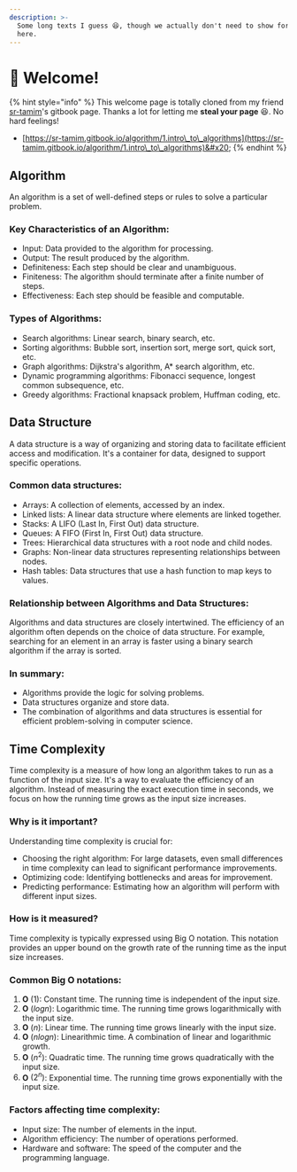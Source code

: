 ```yaml
---
description: >-
  Some long texts I guess 😆, though we actually don't need to show formality
  here.
---
```


# 🌸 Welcome!

{% hint style="info" %}
This welcome page is totally cloned from my friend [sr-tamim](https://sr-tamim.vercel.app/)'s gitbook page. Thanks a lot for letting me **steal your page** 😆. No hard feelings!

* [https://sr-tamim.gitbook.io/algorithm/1.intro\_to\_algorithms](https://sr-tamim.gitbook.io/algorithm/1.intro\_to\_algorithms)&#x20;
{% endhint %}

## Algorithm <a href="#algorithm" id="algorithm"></a>

An algorithm is a set of well-defined steps or rules to solve a particular problem.

### **Key Characteristics of an Algorithm:**

* Input: Data provided to the algorithm for processing.
* Output: The result produced by the algorithm.
* Definiteness: Each step should be clear and unambiguous.
* Finiteness: The algorithm should terminate after a finite number of steps.
* Effectiveness: Each step should be feasible and computable.

### **Types of Algorithms:**

* Search algorithms: Linear search, binary search, etc.
* Sorting algorithms: Bubble sort, insertion sort, merge sort, quick sort, etc.
* Graph algorithms: Dijkstra's algorithm, A\* search algorithm, etc.
* Dynamic programming algorithms: Fibonacci sequence, longest common subsequence, etc.
* Greedy algorithms: Fractional knapsack problem, Huffman coding, etc.

## Data Structure <a href="#data-structure" id="data-structure"></a>

A data structure is a way of organizing and storing data to facilitate efficient access and modification. It's a container for data, designed to support specific operations.

### **Common data structures:**

* Arrays: A collection of elements, accessed by an index.
* Linked lists: A linear data structure where elements are linked together.
* Stacks: A LIFO (Last In, First Out) data structure.
* Queues: A FIFO (First In, First Out) data structure.
* Trees: Hierarchical data structures with a root node and child nodes.
* Graphs: Non-linear data structures representing relationships between nodes.
* Hash tables: Data structures that use a hash function to map keys to values.

### **Relationship between Algorithms and Data Structures:**

Algorithms and data structures are closely intertwined. The efficiency of an algorithm often depends on the choice of data structure. For example, searching for an element in an array is faster using a binary search algorithm if the array is sorted.

### **In summary:**

* Algorithms provide the logic for solving problems.
* Data structures organize and store data.
* The combination of algorithms and data structures is essential for efficient problem-solving in computer science.

## Time Complexity <a href="#time-complexity" id="time-complexity"></a>

Time complexity is a measure of how long an algorithm takes to run as a function of the input size. It's a way to evaluate the efficiency of an algorithm. Instead of measuring the exact execution time in seconds, we focus on how the running time grows as the input size increases.

### **Why is it important?**

Understanding time complexity is crucial for:

* Choosing the right algorithm: For large datasets, even small differences in time complexity can lead to significant performance improvements.
* Optimizing code: Identifying bottlenecks and areas for improvement.
* Predicting performance: Estimating how an algorithm will perform with different input sizes.

### **How is it measured?**

Time complexity is typically expressed using Big O notation. This notation provides an upper bound on the growth rate of the running time as the input size increases.

### **Common Big O notations:**

1. **O** $(1)$: Constant time. The running time is independent of the input size.
2. **O** $(log n)$: Logarithmic time. The running time grows logarithmically with the input size.
3. **O** $(n)$: Linear time. The running time grows linearly with the input size.
4. **O** $(n log n)$: Linearithmic time. A combination of linear and logarithmic growth.
5. **O** $(n^2)$: Quadratic time. The running time grows quadratically with the input size.
6. **O** $(2^n)$: Exponential time. The running time grows exponentially with the input size.

### **Factors affecting time complexity:**

* Input size: The number of elements in the input.
* Algorithm efficiency: The number of operations performed.
* Hardware and software: The speed of the computer and the programming language.

